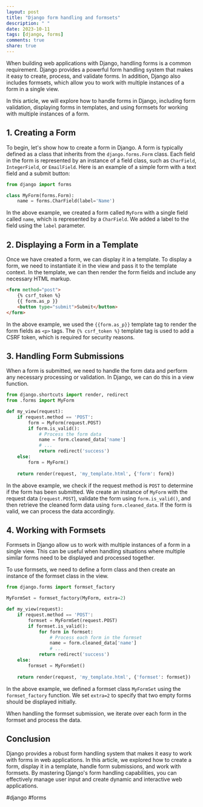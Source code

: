 ```yaml
---
layout: post
title: "Django form handling and formsets"
description: " "
date: 2023-10-11
tags: [django, forms]
comments: true
share: true
---
```


When building web applications with Django, handling forms is a common requirement. Django provides a powerful form handling system that makes it easy to create, process, and validate forms. In addition, Django also includes formsets, which allow you to work with multiple instances of a form in a single view.

In this article, we will explore how to handle forms in Django, including form validation, displaying forms in templates, and using formsets for working with multiple instances of a form.

## 1. Creating a Form

To begin, let's show how to create a form in Django. A form is typically defined as a class that inherits from the `django.forms.Form` class. Each field in the form is represented by an instance of a field class, such as `CharField`, `IntegerField`, or `EmailField`. Here is an example of a simple form with a text field and a submit button:

```python
from django import forms

class MyForm(forms.Form):
    name = forms.CharField(label='Name')
```

In the above example, we created a form called `MyForm` with a single field called `name`, which is represented by a `CharField`. We added a label to the field using the `label` parameter.

## 2. Displaying a Form in a Template

Once we have created a form, we can display it in a template. To display a form, we need to instantiate it in the view and pass it to the template context. In the template, we can then render the form fields and include any necessary HTML markup.

```html
<form method="post">
    {% csrf_token %}
    {{ form.as_p }}
    <button type="submit">Submit</button>
</form>
```

In the above example, we used the `{{form.as_p}}` template tag to render the form fields as `<p>` tags. The `{% csrf_token %}` template tag is used to add a CSRF token, which is required for security reasons.

## 3. Handling Form Submissions

When a form is submitted, we need to handle the form data and perform any necessary processing or validation. In Django, we can do this in a view function.

```python
from django.shortcuts import render, redirect
from .forms import MyForm

def my_view(request):
    if request.method == 'POST':
        form = MyForm(request.POST)
        if form.is_valid():
            # Process the form data
            name = form.cleaned_data['name']
            # ...
            return redirect('success')
    else:
        form = MyForm()
    
    return render(request, 'my_template.html', {'form': form})
```

In the above example, we check if the request method is `POST` to determine if the form has been submitted. We create an instance of `MyForm` with the request data (`request.POST`), validate the form using `form.is_valid()`, and then retrieve the cleaned form data using `form.cleaned_data`. If the form is valid, we can process the data accordingly.

## 4. Working with Formsets

Formsets in Django allow us to work with multiple instances of a form in a single view. This can be useful when handling situations where multiple similar forms need to be displayed and processed together. 

To use formsets, we need to define a form class and then create an instance of the formset class in the view.

```python
from django.forms import formset_factory

MyFormSet = formset_factory(MyForm, extra=2)

def my_view(request):
    if request.method == 'POST':
        formset = MyFormSet(request.POST)
        if formset.is_valid():
            for form in formset:
                # Process each form in the formset
                name = form.cleaned_data['name']
                # ...
            return redirect('success')
    else:
        formset = MyFormSet()
    
    return render(request, 'my_template.html', {'formset': formset})
```

In the above example, we defined a formset class `MyFormSet` using the `formset_factory` function. We set `extra=2` to specify that two empty forms should be displayed initially. 

When handling the formset submission, we iterate over each form in the formset and process the data. 

## Conclusion

Django provides a robust form handling system that makes it easy to work with forms in web applications. In this article, we explored how to create a form, display it in a template, handle form submissions, and work with formsets. By mastering Django's form handling capabilities, you can effectively manage user input and create dynamic and interactive web applications.

#django #forms